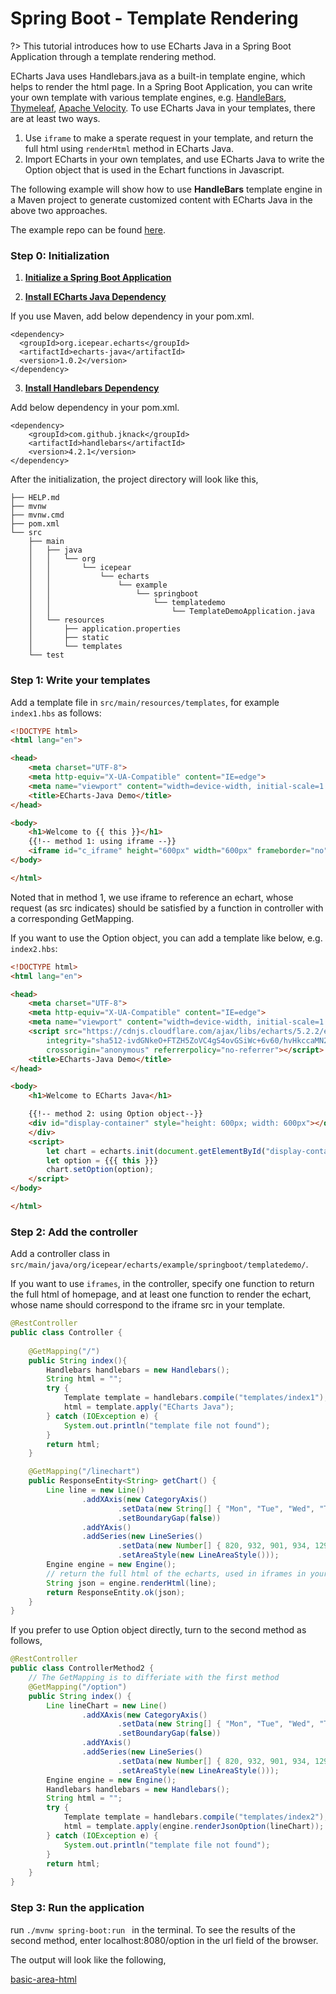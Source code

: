 # Spring Boot - Template Rendering

?> This tutorial introduces how to use ECharts Java in a Spring Boot Application through a template rendering method.

ECharts Java uses Handlebars.java as a built-in template engine, which helps to render the html page. In a Spring Boot Application, you can write your own template with various template engines, e.g. [HandleBars](https://github.com/jknack/handlebars.java), [Thymeleaf](https://www.thymeleaf.org/), [Apache Velocity](https://velocity.apache.org/). To use ECharts Java in your templates, there are at least two ways.

1. Use `iframe` to make a sperate request in your template, and return the full html using `renderHtml` method in ECharts Java.
2. Import ECharts in your own templates, and use ECharts Java to write the Option object that is used in the Echart functions in Javascript.

The following example will show how to use **HandleBars** template engine in a Maven project to generate customized content with ECharts Java in the above two approaches.

The example repo can be found [here](https://github.com/incandescentxxc/ECharts-Java-Examples/tree/main/template-demo).

### Step 0: Initialization

1. [**Initialize a Spring Boot Application**](https://spring.io/guides/gs/spring-boot/#scratch)

2. [**Install ECharts Java Dependency**](https://search.maven.org/artifact/org.icepear.echarts/echarts-java/1.0.2/jar)

If you use Maven, add below dependency in your pom.xml.
```
<dependency>
  <groupId>org.icepear.echarts</groupId>
  <artifactId>echarts-java</artifactId>
  <version>1.0.2</version>
</dependency>
```

3. [**Install Handlebars Dependency**](https://mvnrepository.com/artifact/com.github.jknack/handlebars)

Add below dependency in your pom.xml.
```
<dependency>
    <groupId>com.github.jknack</groupId>
    <artifactId>handlebars</artifactId>
    <version>4.2.1</version>
</dependency>
```

After the initialization, the project directory will look like this,
```
├── HELP.md
├── mvnw
├── mvnw.cmd
├── pom.xml
└── src
    ├── main
    │   ├── java
    │   │   └── org
    │   │       └── icepear
    │   │           └── echarts
    │   │               └── example
    │   │                   └── springboot
    │   │                       └── templatedemo
    │   │                           └── TemplateDemoApplication.java
    │   └── resources
    │       ├── application.properties
    │       ├── static
    │       └── templates
    └── test
```

### Step 1: Write your templates

Add a template file in `src/main/resources/templates`, for example `index1.hbs` as follows:
```html
<!DOCTYPE html>
<html lang="en">

<head>
    <meta charset="UTF-8">
    <meta http-equiv="X-UA-Compatible" content="IE=edge">
    <meta name="viewport" content="width=device-width, initial-scale=1.0">
    <title>ECharts-Java Demo</title>
</head>

<body>
    <h1>Welcome to {{ this }}</h1>
    {{!-- method 1: using iframe --}}
    <iframe id="c_iframe" height="600px" width="600px" frameborder="no" scrolling="no" src="linechart"></iframe>
</body>

</html>
```
Noted that in method 1, we use iframe to reference an echart, whose request (as src indicates) should be satisfied by a function in controller with a corresponding GetMapping.

If you want to use the Option object, you can add a template like below, e.g. `index2.hbs`:
```html
<!DOCTYPE html>
<html lang="en">

<head>
    <meta charset="UTF-8">
    <meta http-equiv="X-UA-Compatible" content="IE=edge">
    <meta name="viewport" content="width=device-width, initial-scale=1.0">
    <script src="https://cdnjs.cloudflare.com/ajax/libs/echarts/5.2.2/echarts.min.js"
        integrity="sha512-ivdGNkeO+FTZH5ZoVC4gS4ovGSiWc+6v60/hvHkccaMN2BXchfKdvEZtviy5L4xSpF8NPsfS0EVNSGf+EsUdxA=="
        crossorigin="anonymous" referrerpolicy="no-referrer"></script>
    <title>ECharts-Java Demo</title>
</head>

<body>
    <h1>Welcome to ECharts Java</h1>

    {{!-- method 2: using Option object--}}
    <div id="display-container" style="height: 600px; width: 600px"></div>
    </div>
    <script>
        let chart = echarts.init(document.getElementById("display-container"));
        let option = {{{ this }}}
        chart.setOption(option);
    </script>
</body>

</html>
```


### Step 2: Add the controller

Add a controller class in `src/main/java/org/icepear/echarts/example/springboot/templatedemo/`.

If you want to use `iframes`, in the controller, specify one function to return the full html of homepage, and at least one function to render the echart, whose name should correspond to the iframe src in your template.

```java
@RestController
public class Controller {
    
    @GetMapping("/")
    public String index(){
        Handlebars handlebars = new Handlebars();
        String html = "";
        try {
            Template template = handlebars.compile("templates/index1");
            html = template.apply("ECharts Java");
        } catch (IOException e) {
            System.out.println("template file not found");
        }
        return html;
    }

    @GetMapping("/linechart")
    public ResponseEntity<String> getChart() {
        Line line = new Line()
                .addXAxis(new CategoryAxis()
                        .setData(new String[] { "Mon", "Tue", "Wed", "Thu", "Fri", "Sat", "Sun" })
                        .setBoundaryGap(false))
                .addYAxis()
                .addSeries(new LineSeries()
                        .setData(new Number[] { 820, 932, 901, 934, 1290, 1330, 1320 })
                        .setAreaStyle(new LineAreaStyle()));
        Engine engine = new Engine();
        // return the full html of the echarts, used in iframes in your own template
        String json = engine.renderHtml(line);
        return ResponseEntity.ok(json);
    }
}
```

If you prefer to use Option object directly, turn to the second method as follows,

```java
@RestController
public class ControllerMethod2 {
    // The GetMapping is to differiate with the first method
    @GetMapping("/option")
    public String index() {
        Line lineChart = new Line()
                .addXAxis(new CategoryAxis()
                        .setData(new String[] { "Mon", "Tue", "Wed", "Thu", "Fri", "Sat", "Sun" })
                        .setBoundaryGap(false))
                .addYAxis()
                .addSeries(new LineSeries()
                        .setData(new Number[] { 820, 932, 901, 934, 1290, 1330, 1320 })
                        .setAreaStyle(new LineAreaStyle()));
        Engine engine = new Engine();
        Handlebars handlebars = new Handlebars();
        String html = "";
        try {
            Template template = handlebars.compile("templates/index2");
            html = template.apply(engine.renderJsonOption(lineChart));
        } catch (IOException e) {
            System.out.println("template file not found");
        }
        return html;
    }
}

```

### Step 3: Run the application

run `./mvnw spring-boot:run ` in the terminal. To see the results of the second method, enter localhost:8080/option in the url field of the browser.

The output will look like the following,

[basic-area-html](../_media/line/basic-area.html ':include :type=iframe')




